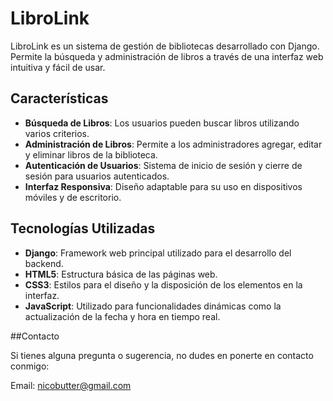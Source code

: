 # LibroLink

LibroLink es un sistema de gestión de bibliotecas desarrollado con Django. Permite la búsqueda y administración de libros a través de una interfaz web intuitiva y fácil de usar.

## Características

- **Búsqueda de Libros**: Los usuarios pueden buscar libros utilizando varios criterios.
- **Administración de Libros**: Permite a los administradores agregar, editar y eliminar libros de la biblioteca.
- **Autenticación de Usuarios**: Sistema de inicio de sesión y cierre de sesión para usuarios autenticados.
- **Interfaz Responsiva**: Diseño adaptable para su uso en dispositivos móviles y de escritorio.

## Tecnologías Utilizadas

- **Django**: Framework web principal utilizado para el desarrollo del backend.
- **HTML5**: Estructura básica de las páginas web.
- **CSS3**: Estilos para el diseño y la disposición de los elementos en la interfaz.
- **JavaScript**: Utilizado para funcionalidades dinámicas como la actualización de la fecha y hora en tiempo real.


##Contacto

Si tienes alguna pregunta o sugerencia, no dudes en ponerte en contacto conmigo:

Email: nicobutter@gmail.com

